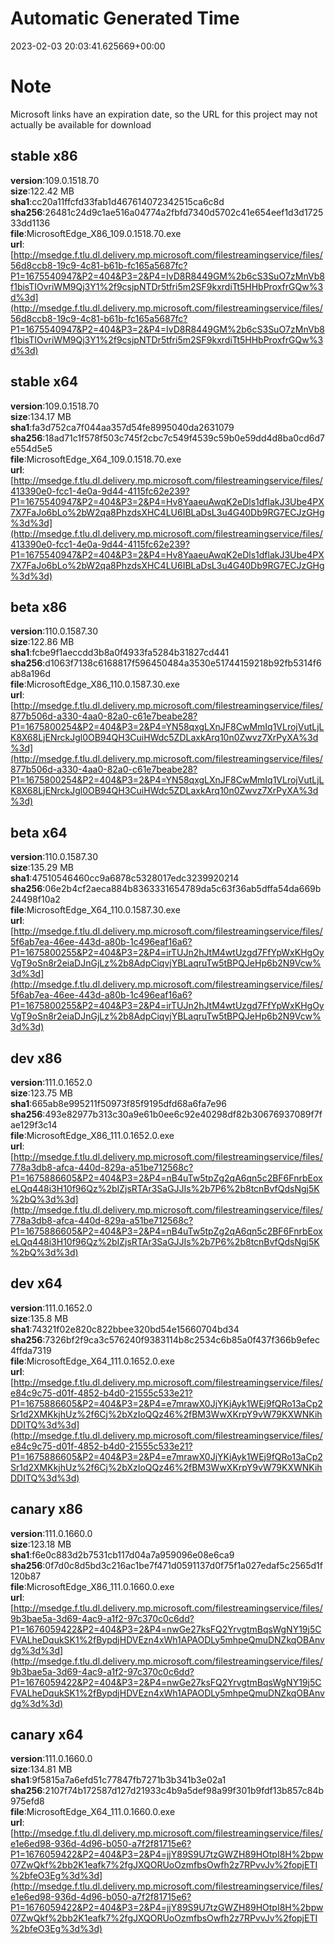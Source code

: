 # Automatic Generated Time
2023-02-03 20:03:41.625669+00:00

# Note
Microsoft links have an expiration date, so the URL for this project may not actually be available for download

## stable x86
**version**:109.0.1518.70  
**size**:122.42 MB  
**sha1**:cc20a11ffcfd33fab1d467614072342515ca6c8d  
**sha256**:26481c24d9c1ae516a04774a2fbfd7340d5702c41e654eef1d3d172533dd1136  
**file**:MicrosoftEdge_X86_109.0.1518.70.exe  
**url**:[http://msedge.f.tlu.dl.delivery.mp.microsoft.com/filestreamingservice/files/56d8ccb8-19c9-4c81-b61b-fc165a5687fc?P1=1675540947&P2=404&P3=2&P4=IvD8R8449GM%2b6cS3SuO7zMnVb8f1bisTIOvriWM9Qj3Y1%2f9csjpNTDr5tfri5m2SF9kxrdiTt5HHbProxfrGQw%3d%3d](http://msedge.f.tlu.dl.delivery.mp.microsoft.com/filestreamingservice/files/56d8ccb8-19c9-4c81-b61b-fc165a5687fc?P1=1675540947&P2=404&P3=2&P4=IvD8R8449GM%2b6cS3SuO7zMnVb8f1bisTIOvriWM9Qj3Y1%2f9csjpNTDr5tfri5m2SF9kxrdiTt5HHbProxfrGQw%3d%3d)  

## stable x64
**version**:109.0.1518.70  
**size**:134.17 MB  
**sha1**:fa3d752ca7f044aa357d54fe8995040da2631079  
**sha256**:18ad71c1f578f503c745f2cbc7c549f4539c59b0e59dd4d8ba0cd6d7e554d5e5  
**file**:MicrosoftEdge_X64_109.0.1518.70.exe  
**url**:[http://msedge.f.tlu.dl.delivery.mp.microsoft.com/filestreamingservice/files/413390e0-fcc1-4e0a-9d44-4115fc62e239?P1=1675540947&P2=404&P3=2&P4=Hv8YaaeuAwqK2eDls1dflakJ3Ube4PX7X7FaJo6bLo%2bW2qa8PhzdsXHC4LU6IBLaDsL3u4G40Db9RG7ECJzGHg%3d%3d](http://msedge.f.tlu.dl.delivery.mp.microsoft.com/filestreamingservice/files/413390e0-fcc1-4e0a-9d44-4115fc62e239?P1=1675540947&P2=404&P3=2&P4=Hv8YaaeuAwqK2eDls1dflakJ3Ube4PX7X7FaJo6bLo%2bW2qa8PhzdsXHC4LU6IBLaDsL3u4G40Db9RG7ECJzGHg%3d%3d)  

## beta x86
**version**:110.0.1587.30  
**size**:122.86 MB  
**sha1**:fcbe9f1aeccdd3b8a0f4933fa5284b31827cd441  
**sha256**:d1063f7138c6168817f596450484a3530e51744159218b92fb5314f6ab8a196d  
**file**:MicrosoftEdge_X86_110.0.1587.30.exe  
**url**:[http://msedge.f.tlu.dl.delivery.mp.microsoft.com/filestreamingservice/files/877b506d-a330-4aa0-82a0-c61e7beabe28?P1=1675800254&P2=404&P3=2&P4=YN58qxgLXnJF8CwMmIq1VLrojVutLjLK8X68LjENrckJgl0OB94QH3CuiHWdc5ZDLaxkArq10n0Zwvz7XrPyXA%3d%3d](http://msedge.f.tlu.dl.delivery.mp.microsoft.com/filestreamingservice/files/877b506d-a330-4aa0-82a0-c61e7beabe28?P1=1675800254&P2=404&P3=2&P4=YN58qxgLXnJF8CwMmIq1VLrojVutLjLK8X68LjENrckJgl0OB94QH3CuiHWdc5ZDLaxkArq10n0Zwvz7XrPyXA%3d%3d)  

## beta x64
**version**:110.0.1587.30  
**size**:135.29 MB  
**sha1**:47510546460cc9a6878c5328017edc3239920214  
**sha256**:06e2b4cf2aeca884b8363331654789da5c63f36ab5dffa54da669b24498f10a2  
**file**:MicrosoftEdge_X64_110.0.1587.30.exe  
**url**:[http://msedge.f.tlu.dl.delivery.mp.microsoft.com/filestreamingservice/files/5f6ab7ea-46ee-443d-a80b-1c496eaf16a6?P1=1675800255&P2=404&P3=2&P4=irTUJn2hJtM4wtUzgd7FfYpWxKHgOyVgT9oSn8r2eiaDJnGjLz%2b8AdpCiqvjYBLaqruTw5tBPQJeHp6b2N9Vcw%3d%3d](http://msedge.f.tlu.dl.delivery.mp.microsoft.com/filestreamingservice/files/5f6ab7ea-46ee-443d-a80b-1c496eaf16a6?P1=1675800255&P2=404&P3=2&P4=irTUJn2hJtM4wtUzgd7FfYpWxKHgOyVgT9oSn8r2eiaDJnGjLz%2b8AdpCiqvjYBLaqruTw5tBPQJeHp6b2N9Vcw%3d%3d)  

## dev x86
**version**:111.0.1652.0  
**size**:123.75 MB  
**sha1**:665ab8e995211f50973f85f9195dfd68a6fa7e96  
**sha256**:493e82977b313c30a9e61b0ee6c92e40298df82b30676937089f7fae129f3c14  
**file**:MicrosoftEdge_X86_111.0.1652.0.exe  
**url**:[http://msedge.f.tlu.dl.delivery.mp.microsoft.com/filestreamingservice/files/778a3db8-afca-440d-829a-a51be712568c?P1=1675886605&P2=404&P3=2&P4=nB4uTw5tpZg2qA6qn5c2BF6FnrbEoxeLQq448i3H10f96Qz%2bIZjsRTAr3SaGJJIs%2b7P6%2b8tcnBvfQdsNgj5K%2bQ%3d%3d](http://msedge.f.tlu.dl.delivery.mp.microsoft.com/filestreamingservice/files/778a3db8-afca-440d-829a-a51be712568c?P1=1675886605&P2=404&P3=2&P4=nB4uTw5tpZg2qA6qn5c2BF6FnrbEoxeLQq448i3H10f96Qz%2bIZjsRTAr3SaGJJIs%2b7P6%2b8tcnBvfQdsNgj5K%2bQ%3d%3d)  

## dev x64
**version**:111.0.1652.0  
**size**:135.8 MB  
**sha1**:74321f02e820c822bbee320bd54e15660704bd34  
**sha256**:7326bf2f9ca3c576240f9383114b8c2534c6b85a0f437f366b9efec4ffda7319  
**file**:MicrosoftEdge_X64_111.0.1652.0.exe  
**url**:[http://msedge.f.tlu.dl.delivery.mp.microsoft.com/filestreamingservice/files/e84c9c75-d01f-4852-b4d0-21555c533e21?P1=1675886605&P2=404&P3=2&P4=e7mrawX0JjYKjAyk1WEj9fQRo13aCp2Sr1d2XMKkjhUz%2f6Cj%2bXzIoQQz46%2fBM3WwXKrpY9vW79KXWNKihDDITQ%3d%3d](http://msedge.f.tlu.dl.delivery.mp.microsoft.com/filestreamingservice/files/e84c9c75-d01f-4852-b4d0-21555c533e21?P1=1675886605&P2=404&P3=2&P4=e7mrawX0JjYKjAyk1WEj9fQRo13aCp2Sr1d2XMKkjhUz%2f6Cj%2bXzIoQQz46%2fBM3WwXKrpY9vW79KXWNKihDDITQ%3d%3d)  

## canary x86
**version**:111.0.1660.0  
**size**:123.18 MB  
**sha1**:f6e0c883d2b7531cb117d04a7a959096e08e6ca9  
**sha256**:0f7d0c8d5bd3c216ac1be7f471d0591137d0f75f1a027edaf5c2565d1f120b87  
**file**:MicrosoftEdge_X86_111.0.1660.0.exe  
**url**:[http://msedge.f.tlu.dl.delivery.mp.microsoft.com/filestreamingservice/files/9b3bae5a-3d69-4ac9-a1f2-97c370c0c6dd?P1=1676059422&P2=404&P3=2&P4=nwGe27ksFQ2YrvgtmBqsWgNY19j5CFVALheDqukSK1%2fBypdjHDVEzn4xWh1APAODLy5mhpeQmuDNZkqOBAnvdg%3d%3d](http://msedge.f.tlu.dl.delivery.mp.microsoft.com/filestreamingservice/files/9b3bae5a-3d69-4ac9-a1f2-97c370c0c6dd?P1=1676059422&P2=404&P3=2&P4=nwGe27ksFQ2YrvgtmBqsWgNY19j5CFVALheDqukSK1%2fBypdjHDVEzn4xWh1APAODLy5mhpeQmuDNZkqOBAnvdg%3d%3d)  

## canary x64
**version**:111.0.1660.0  
**size**:134.81 MB  
**sha1**:9f5815a7a6efd51c77847fb7271b3b341b3e02a1  
**sha256**:2107f74b172587d127d21933c4b9a5def98a99f301b9fdf13b857c84b975efd8  
**file**:MicrosoftEdge_X64_111.0.1660.0.exe  
**url**:[http://msedge.f.tlu.dl.delivery.mp.microsoft.com/filestreamingservice/files/e1e6ed98-936d-4d96-b050-a7f2f81715e6?P1=1676059422&P2=404&P3=2&P4=jjY89S9U7tzGWZH89HOtpI8H%2bpw07ZwQkf%2bb2K1eafk7%2fgJXQORUoOzmfbsOwfh2z7RPvvJv%2fopjETI%2bfeO3Eg%3d%3d](http://msedge.f.tlu.dl.delivery.mp.microsoft.com/filestreamingservice/files/e1e6ed98-936d-4d96-b050-a7f2f81715e6?P1=1676059422&P2=404&P3=2&P4=jjY89S9U7tzGWZH89HOtpI8H%2bpw07ZwQkf%2bb2K1eafk7%2fgJXQORUoOzmfbsOwfh2z7RPvvJv%2fopjETI%2bfeO3Eg%3d%3d)  

